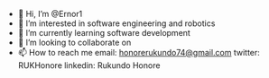 - 👋 Hi, I’m @Ernor1
- 👀 I’m interested in software engineering and robotics
- 🌱 I’m currently learning software development
- 💞️ I’m looking to collaborate on 
- 📫 How to reach me email: honorerukundo74@gmail.com
twitter: RUKHonore
linkedin: Rukundo Honore


<!---
Ernor1/Ernor1 is a ✨ special ✨ repository because its `README.md` (this file) appears on your GitHub profile.
You can click the Preview link to take a look at your changes.
--->
